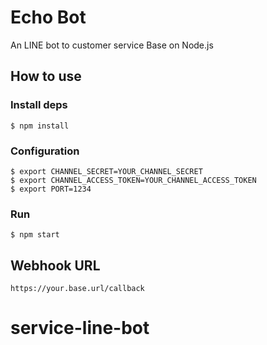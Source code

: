 # Echo Bot

An LINE bot to customer service
Base on Node.js
## How to use

### Install deps

``` shell
$ npm install
```

### Configuration

``` shell
$ export CHANNEL_SECRET=YOUR_CHANNEL_SECRET
$ export CHANNEL_ACCESS_TOKEN=YOUR_CHANNEL_ACCESS_TOKEN
$ export PORT=1234
```

### Run

``` shell
$ npm start
```

## Webhook URL

```
https://your.base.url/callback
```
# service-line-bot
